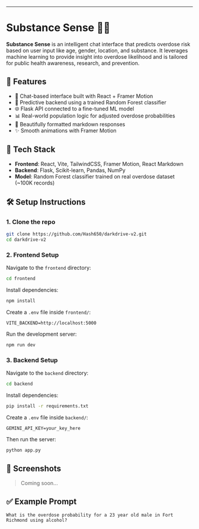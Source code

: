 ---

# Substance Sense 🧠💊

**Substance Sense** is an intelligent chat interface that predicts overdose risk based on user input like age, gender, location, and substance. It leverages machine learning to provide insight into overdose likelihood and is tailored for public health awareness, research, and prevention.

## 🧩 Features

- 💬 Chat-based interface built with React + Framer Motion
- 🔮 Predictive backend using a trained Random Forest classifier
- 🌐 Flask API connected to a fine-tuned ML model
- 📊 Real-world population logic for adjusted overdose probabilities
- 📖 Beautifully formatted markdown responses
- ✨ Smooth animations with Framer Motion

## 🚀 Tech Stack

- **Frontend**: React, Vite, TailwindCSS, Framer Motion, React Markdown
- **Backend**: Flask, Scikit-learn, Pandas, NumPy
- **Model**: Random Forest classifier trained on real overdose dataset (~100K records)

## 🛠️ Setup Instructions

### 1. Clone the repo

```bash
git clone https://github.com/Hash650/darkdrive-v2.git
cd darkdrive-v2
```

### 2. Frontend Setup

Navigate to the `frontend` directory:

```bash
cd frontend
```

Install dependencies:

```bash
npm install
```

Create a `.env` file inside `frontend/`:

```
VITE_BACKEND=http://localhost:5000
```

Run the development server:

```bash
npm run dev
```

### 3. Backend Setup

Navigate to the `backend` directory:

```bash
cd backend
```

Install dependencies:

```bash
pip install -r requirements.txt
```

Create a `.env` file inside `backend/`:

```
GEMINI_API_KEY=your_key_here
```

Then run the server:

```bash
python app.py
```

## 📸 Screenshots

> Coming soon...

## ✅ Example Prompt

```
What is the overdose probability for a 23 year old male in Fort Richmond using alcohol?
```
